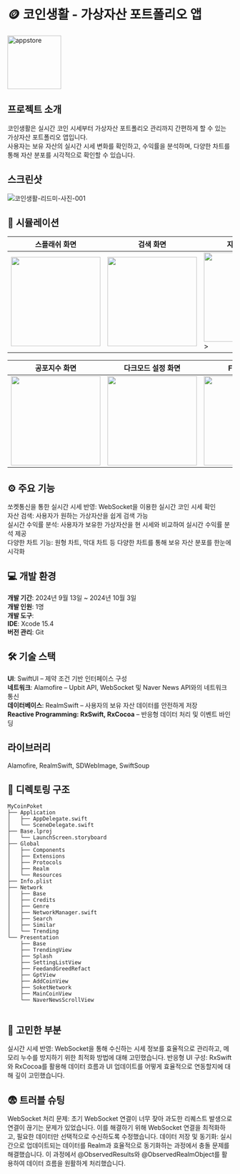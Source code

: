 # 🪙 코인생활 - 가상자산 포트폴리오 앱
<img src="https://github.com/user-attachments/assets/b83d844d-8d4e-4ab2-9150-0ab7266f3346" alt="appstore" width="120" height="120">

## 프로젝트 소개
코인생활은 실시간 코인 시세부터 가상자산 포트폴리오 관리까지 간편하게 할 수 있는 가상자산 포트폴리오 앱입니다.<br/> 사용자는 보유 자산의 실시간 시세 변화를 확인하고, 수익률을 분석하며, 다양한 차트를 통해 자산 분포를 시각적으로 확인할 수 있습니다.


## 스크린샷
![코인생활-리드미-사진-001](https://github.com/user-attachments/assets/784c4f5e-e36b-4db7-a4b9-b77e87ed4dc3)

## 📱 시뮬레이션
| 스플래쉬 화면 | 검색 화면 | 자산 추가 화면 | 포트폴리오 화면 | 뉴스 화면 |
|---------------|---------------|---------------|---------------|---------------|
| <img src="https://github.com/user-attachments/assets/be8dba8c-9550-48f6-b270-33822f61a98b" width="200" /> | <img src="https://github.com/user-attachments/assets/a041858d-f321-4ef8-8765-2609b20b9870" width="200" /> | <img src="https://github.com/user-attachments/assets/8a7c9fbb-680a-4a51-b7fb-a0c5b3f5048b" width="200" />> | <img src="https://github.com/user-attachments/assets/fe7c7c27-1d0b-4ed2-893d-b8c0830fb7b0" width="200" /> | <img src="https://github.com/user-attachments/assets/8eefd325-3de9-4bac-9310-9986492c4ff1" width="200" />

| 공포지수 화면 | 다크모드 설정 화면 | Face ID 화면 | 보유 자산 차트 화면 | 시세 차트 화면 |
|---------------|---------------|---------------|---------------|---------------|
 | <img src="https://github.com/user-attachments/assets/fb10df48-839d-4575-938e-ff149e8104db" width="200" /> | <img src="https://github.com/user-attachments/assets/29cd6406-1488-4906-916d-1eaa071cd8f7" width="200" /> | <img src="https://github.com/user-attachments/assets/4a689071-147d-4c63-b650-5e6bda0f957d" width="200" /> | <img src="https://github.com/user-attachments/assets/e915434d-8e22-4c8a-bdee-9bdc68e2a32c" width="200" /> | <img src="https://github.com/user-attachments/assets/fa7ac0a8-6f2f-4d4f-9a13-30986895350c" width="200" />


## ⚙️ 주요 기능

쏘켓통신을 통한 실시간 시세 반영: WebSocket을 이용한 실시간 코인 시세 확인<br/>
자산 검색: 사용자가 원하는 가상자산을 쉽게 검색 가능<br/>
실시간 수익률 분석: 사용자가 보유한 가상자산을 현 시세와 비교하여 실시간 수익률 분석 제공<br/>
다양한 차트 기능: 원형 차트, 막대 차트 등 다양한 차트를 통해 보유 자산 분포를 한눈에 시각화<br/>


## 💻 개발 환경

**개발 기간**: 2024년 9월 13일 ~ 2024년 10월 3일<br/>
**개발 인원**: 1명<br/>
**개발 도구**:<br/>
**IDE**: Xcode 15.4<br/>
**버전 관리**: Git<br/>

## 🛠️ 기술 스택
**UI**: SwiftUI – 제약 조건 기반 인터페이스 구성<br/>
**네트워크**: Alamofire – Upbit API, WebSocket 및 Naver News API와의 네트워크 통신<br/>
**데이터베이스**: RealmSwift – 사용자의 보유 자산 데이터를 안전하게 저장<br/>
**Reactive Programming: RxSwift, RxCocoa** – 반응형 데이터 처리 및 이벤트 바인딩<br/>

## 라이브러리
Alamofire, RealmSwift, SDWebImage, SwiftSoup

## 📁 디렉토링 구조
```
MyCoinPoket
├── Application
│   ├── AppDelegate.swift
│   └── SceneDelegate.swift
├── Base.lproj
│   └── LaunchScreen.storyboard
├── Global
│   ├── Components
│   ├── Extensions
│   ├── Protocols
│   ├── Realm
│   └── Resources
├── Info.plist
├── Network
│   ├── Base
│   ├── Credits
│   ├── Genre
│   ├── NetworkManager.swift
│   ├── Search
│   ├── Similar
│   └── Trending
└── Presentation
    ├── Base
    ├── TrendingView
    ├── Splash
    ├── SettingListView
    ├── FeedandGreedRefact
    ├── GptView
    ├── AddCoinView
    ├── SoketNetwork
    ├── MainCoinView
    └── NaverNewsScrollView


```

## 🤔 고민한 부분

실시간 시세 반영: WebSocket을 통해 수신하는 시세 정보를 효율적으로 관리하고, 메모리 누수를 방지하기 위한 최적화 방법에 대해 고민했습니다.
반응형 UI 구성: RxSwift와 RxCocoa를 활용해 데이터 흐름과 UI 업데이트를 어떻게 효율적으로 연동할지에 대해 깊이 고민했습니다.

## 😨 트러블 슈팅

WebSocket 처리 문제: 초기 WebSocket 연결이 너무 잦아 과도한 리퀘스트 발생으로 연결이 끊기는 문제가 있었습니다. 이를 해결하기 위해 WebSocket 연결을 최적화하고, 필요한 데이터만 선택적으로 수신하도록 수정했습니다.
데이터 저장 및 동기화: 실시간으로 업데이트되는 데이터를 Realm과 효율적으로 동기화하는 과정에서 충돌 문제를 해결했습니다. 이 과정에서 @ObservedResults와 @ObservedRealmObject를 활용하여 데이터 흐름을 원활하게 처리했습니다.

